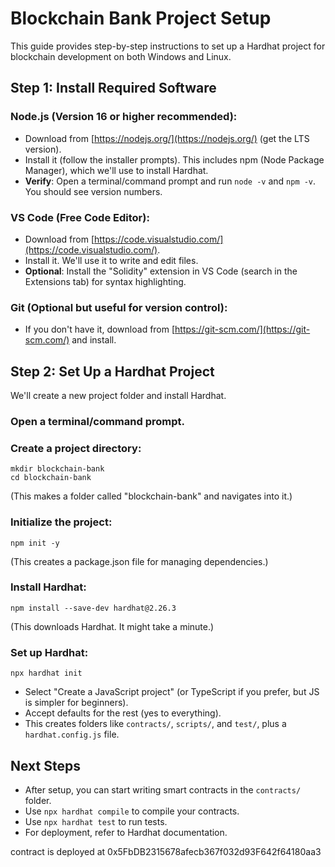 # Blockchain Bank Project Setup

This guide provides step-by-step instructions to set up a Hardhat project for blockchain development on both Windows and Linux.

## Step 1: Install Required Software

### Node.js (Version 16 or higher recommended):
- Download from [https://nodejs.org/](https://nodejs.org/) (get the LTS version).
- Install it (follow the installer prompts). This includes npm (Node Package Manager), which we'll use to install Hardhat.
- **Verify**: Open a terminal/command prompt and run `node -v` and `npm -v`. You should see version numbers.

### VS Code (Free Code Editor):
- Download from [https://code.visualstudio.com/](https://code.visualstudio.com/).
- Install it. We'll use it to write and edit files.
- **Optional**: Install the "Solidity" extension in VS Code (search in the Extensions tab) for syntax highlighting.

### Git (Optional but useful for version control):
- If you don't have it, download from [https://git-scm.com/](https://git-scm.com/) and install.

## Step 2: Set Up a Hardhat Project

We'll create a new project folder and install Hardhat.

### Open a terminal/command prompt.

### Create a project directory:
```
mkdir blockchain-bank
cd blockchain-bank
```
(This makes a folder called "blockchain-bank" and navigates into it.)

### Initialize the project:
```
npm init -y
```
(This creates a package.json file for managing dependencies.)

### Install Hardhat:
```
npm install --save-dev hardhat@2.26.3
```
(This downloads Hardhat. It might take a minute.)

### Set up Hardhat:
```
npx hardhat init
```
- Select "Create a JavaScript project" (or TypeScript if you prefer, but JS is simpler for beginners).
- Accept defaults for the rest (yes to everything).
- This creates folders like `contracts/`, `scripts/`, and `test/`, plus a `hardhat.config.js` file.

## Next Steps
- After setup, you can start writing smart contracts in the `contracts/` folder.
- Use `npx hardhat compile` to compile your contracts.
- Use `npx hardhat test` to run tests.
- For deployment, refer to Hardhat documentation.



contract is deployed at 0x5FbDB2315678afecb367f032d93F642f64180aa3
